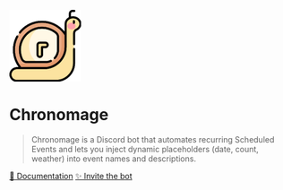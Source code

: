 <!-- _coverpage.md -->

![logo](_media/logo.png)

# Chronomage  
> Chronomage is a Discord bot that automates recurring Scheduled Events and lets you inject dynamic placeholders (date, count, weather) into event names and descriptions.

[📜 Documentation](./Home.md)
[✨ Invite the bot](https://discord.com/oauth2/authorize?client_id=1431599604322930688)

